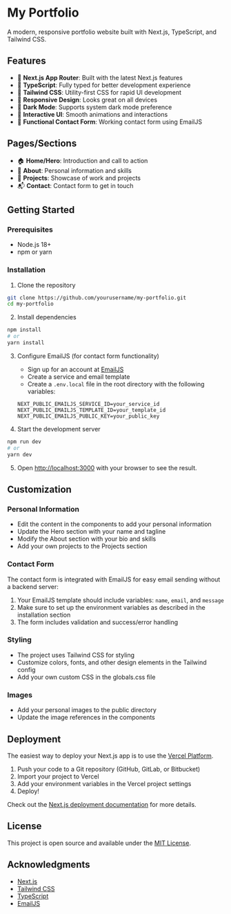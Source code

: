 # My Portfolio

A modern, responsive portfolio website built with Next.js, TypeScript, and Tailwind CSS.

## Features

- 🚀 **Next.js App Router**: Built with the latest Next.js features
- 💎 **TypeScript**: Fully typed for better development experience
- 🎨 **Tailwind CSS**: Utility-first CSS for rapid UI development
- 📱 **Responsive Design**: Looks great on all devices
- 🌙 **Dark Mode**: Supports system dark mode preference
- 🔄 **Interactive UI**: Smooth animations and interactions
- 📨 **Functional Contact Form**: Working contact form using EmailJS

## Pages/Sections

- 🏠 **Home/Hero**: Introduction and call to action
- 👤 **About**: Personal information and skills
- 💼 **Projects**: Showcase of work and projects
- 📬 **Contact**: Contact form to get in touch

## Getting Started

### Prerequisites

- Node.js 18+ 
- npm or yarn

### Installation

1. Clone the repository
```bash
git clone https://github.com/yourusername/my-portfolio.git
cd my-portfolio
```

2. Install dependencies
```bash
npm install
# or
yarn install
```

3. Configure EmailJS (for contact form functionality)
   - Sign up for an account at [EmailJS](https://www.emailjs.com/)
   - Create a service and email template
   - Create a `.env.local` file in the root directory with the following variables:
   ```
   NEXT_PUBLIC_EMAILJS_SERVICE_ID=your_service_id
   NEXT_PUBLIC_EMAILJS_TEMPLATE_ID=your_template_id
   NEXT_PUBLIC_EMAILJS_PUBLIC_KEY=your_public_key
   ```

4. Start the development server
```bash
npm run dev
# or
yarn dev
```

5. Open [http://localhost:3000](http://localhost:3000) with your browser to see the result.

## Customization

### Personal Information

- Edit the content in the components to add your personal information
- Update the Hero section with your name and tagline
- Modify the About section with your bio and skills
- Add your own projects to the Projects section

### Contact Form

The contact form is integrated with EmailJS for easy email sending without a backend server:

1. Your EmailJS template should include variables: `name`, `email`, and `message`
2. Make sure to set up the environment variables as described in the installation section
3. The form includes validation and success/error handling

### Styling

- The project uses Tailwind CSS for styling
- Customize colors, fonts, and other design elements in the Tailwind config
- Add your own custom CSS in the globals.css file

### Images

- Add your personal images to the public directory
- Update the image references in the components

## Deployment

The easiest way to deploy your Next.js app is to use the [Vercel Platform](https://vercel.com/new).

1. Push your code to a Git repository (GitHub, GitLab, or Bitbucket)
2. Import your project to Vercel
3. Add your environment variables in the Vercel project settings
4. Deploy!

Check out the [Next.js deployment documentation](https://nextjs.org/docs/deployment) for more details.

## License

This project is open source and available under the [MIT License](LICENSE).

## Acknowledgments

- [Next.js](https://nextjs.org/)
- [Tailwind CSS](https://tailwindcss.com/)
- [TypeScript](https://www.typescriptlang.org/)
- [EmailJS](https://www.emailjs.com/)

